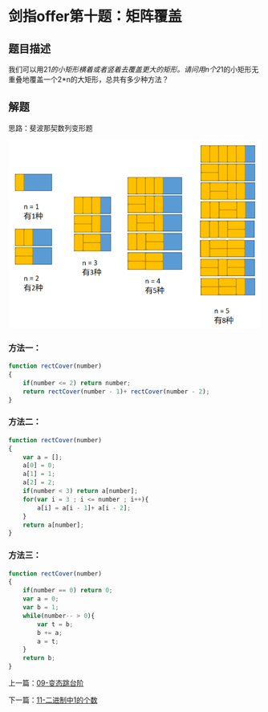 # 剑指offer第十题：矩阵覆盖



## 题目描述

我们可以用2*1的小矩形横着或者竖着去覆盖更大的矩形。请问用n个2*1的小矩形无重叠地覆盖一个2*n的大矩形，总共有多少种方法？



## 解题

思路：斐波那契数列变形题

![image-20200202122559495](images/image-20200202122559495.png)

### 方法一：

```javascript
function rectCover(number)
{
    if(number <= 2) return number;
    return rectCover(number - 1)+ rectCover(number - 2);
}
```



### 方法二：

```javascript
function rectCover(number)
{
    var a = [];
    a[0] = 0;
    a[1] = 1;
    a[2] = 2;
    if(number < 3) return a[number];
    for(var i = 3 ; i <= number ; i++){
        a[i] = a[i - 1]+ a[i - 2];
    }
    return a[number];
}
```



### 方法三：

```javascript
function rectCover(number)
{
    if(number == 0) return 0;
    var a = 0;
    var b = 1;
    while(number-- > 0){
        var t = b;
        b += a;
        a = t;
    }
    return b;
}
```

上一篇：[09-变态跳台阶](../09-变态跳台阶/)

下一篇：[11-二进制中1的个数](../11-二进制中1的个数/)